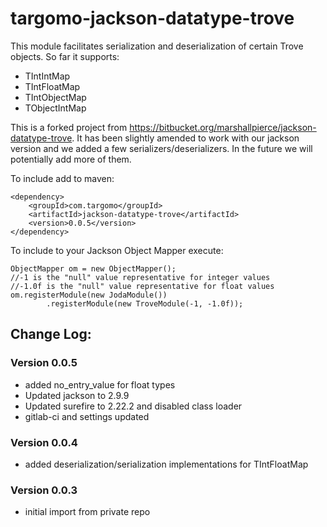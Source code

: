 # targomo-jackson-datatype-trove
This module facilitates serialization and deserialization of certain Trove objects. So far it supports:
* TIntIntMap
* TIntFloatMap
* TIntObjectMap
* TObjectIntMap

This is a forked project from https://bitbucket.org/marshallpierce/jackson-datatype-trove.
It has been slightly amended to work with our jackson version and we added a few serializers/deserializers. 
In the future we will potentially add more of them.

To include add to maven: 
```
<dependency>
    <groupId>com.targomo</groupId>
    <artifactId>jackson-datatype-trove</artifactId>
    <version>0.0.5</version>
</dependency>
```
To include to your Jackson Object Mapper execute:
```
ObjectMapper om = new ObjectMapper();
//-1 is the "null" value representative for integer values
//-1.0f is the "null" value representative for float values
om.registerModule(new JodaModule()) 
        .registerModule(new TroveModule(-1, -1.0f));  
```

## Change Log:

### Version 0.0.5
* added no_entry_value for float types
* Updated jackson to 2.9.9
* Updated surefire to 2.22.2 and disabled class loader
* gitlab-ci and settings updated

### Version 0.0.4
* added deserialization/serialization implementations for TIntFloatMap

### Version 0.0.3
* initial import from private repo

